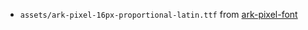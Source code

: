 - `assets/ark-pixel-16px-proportional-latin.ttf` from [ark-pixel-font](https://github.com/TakWolf/ark-pixel-font)
